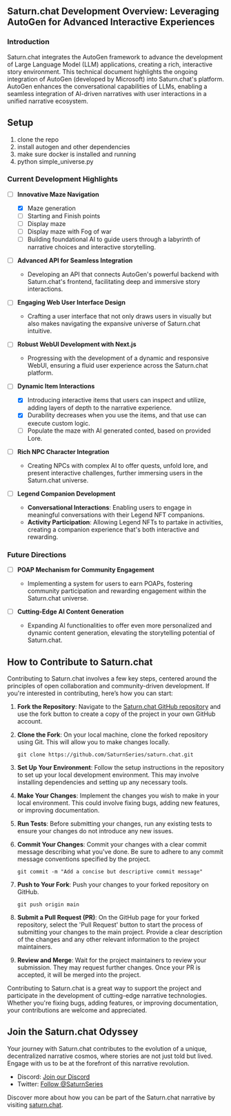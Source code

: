 ## Saturn.chat Development Overview: Leveraging AutoGen for Advanced Interactive Experiences

### Introduction
Saturn.chat integrates the AutoGen framework to advance the development of Large Language Model (LLM) applications, creating a rich, interactive story environment. This technical document highlights the ongoing integration of AutoGen (developed by Microsoft) into Saturn.chat's platform. AutoGen enhances the conversational capabilities of LLMs, enabling a seamless integration of AI-driven narratives with user interactions in a unified narrative ecosystem.


## Setup

1. clone the repo
1. install autogen and other dependencies
1. make sure docker is installed and running
1. python simple_universe.py

### Current Development Highlights

- [ ] **Innovative Maze Navigation**
  - [x] Maze generation
  - [ ] Starting and Finish points
  - [ ] Display maze
  - [ ] Display maze with Fog of war
  - [ ] Building foundational AI to guide users through a labyrinth of narrative choices and interactive storytelling.

- [ ] **Advanced API for Seamless Integration**
  - Developing an API that connects AutoGen's powerful backend with Saturn.chat's frontend, facilitating deep and immersive story interactions.

- [ ] **Engaging Web User Interface Design**
  - Crafting a user interface that not only draws users in visually but also makes navigating the expansive universe of Saturn.chat intuitive.

- [ ] **Robust WebUI Development with Next.js**
  - Progressing with the development of a dynamic and responsive WebUI, ensuring a fluid user experience across the Saturn.chat platform.

- [ ] **Dynamic Item Interactions**
  - [x] Introducing interactive items that users can inspect and utilize, adding layers of depth to the narrative experience.
  - [x] Durability decreases when you use the items, and that use can execute custom logic.
  - [ ] Populate the maze with AI generated conted, based on provided Lore.
    
- [ ] **Rich NPC Character Integration**
  - Creating NPCs with complex AI to offer quests, unfold lore, and present interactive challenges, further immersing users in the Saturn.chat universe.

- [ ] **Legend Companion Development**
  - **Conversational Interactions**: Enabling users to engage in meaningful conversations with their Legend NFT companions.
  - **Activity Participation**: Allowing Legend NFTs to partake in activities, creating a companion experience that's both interactive and rewarding.

### Future Directions

- [ ] **POAP Mechanism for Community Engagement**
  - Implementing a system for users to earn POAPs, fostering community participation and rewarding engagement within the Saturn.chat universe.

- [ ] **Cutting-Edge AI Content Generation**
  - Expanding AI functionalities to offer even more personalized and dynamic content generation, elevating the storytelling potential of Saturn.chat.
## How to Contribute to Saturn.chat

Contributing to Saturn.chat involves a few key steps, centered around the principles of open collaboration and community-driven development. If you're interested in contributing, here’s how you can start:

1. **Fork the Repository**: Navigate to the [Saturn.chat GitHub repository](https://github.com/SaturnSeries/saturn.chat) and use the fork button to create a copy of the project in your own GitHub account.

2. **Clone the Fork**: On your local machine, clone the forked repository using Git. This will allow you to make changes locally.

    ```
    git clone https://github.com/SaturnSeries/saturn.chat.git
    ```

3. **Set Up Your Environment**: Follow the setup instructions in the repository to set up your local development environment. This may involve installing dependencies and setting up any necessary tools.

4. **Make Your Changes**: Implement the changes you wish to make in your local environment. This could involve fixing bugs, adding new features, or improving documentation.

5. **Run Tests**: Before submitting your changes, run any existing tests to ensure your changes do not introduce any new issues.

6. **Commit Your Changes**: Commit your changes with a clear commit message describing what you've done. Be sure to adhere to any commit message conventions specified by the project.

    ```
    git commit -m "Add a concise but descriptive commit message"
    ```

7. **Push to Your Fork**: Push your changes to your forked repository on GitHub.

    ```
    git push origin main
    ```

8. **Submit a Pull Request (PR)**: On the GitHub page for your forked repository, select the 'Pull Request' button to start the process of submitting your changes to the main project. Provide a clear description of the changes and any other relevant information to the project maintainers.

9. **Review and Merge**: Wait for the project maintainers to review your submission. They may request further changes. Once your PR is accepted, it will be merged into the project.

Contributing to Saturn.chat is a great way to support the project and participate in the development of cutting-edge narrative technologies. Whether you're fixing bugs, adding features, or improving documentation, your contributions are welcome and appreciated.

## Join the Saturn.chat Odyssey

Your journey with Saturn.chat contributes to the evolution of a unique, decentralized narrative cosmos, where stories are not just told but lived. Engage with us to be at the forefront of this narrative revolution.

- Discord: [Join our Discord](https://discord.gg/XFDzJF9PdU)
- Twitter: [Follow @SaturnSeries](https://twitter.com/SaturnSeries)

Discover more about how you can be part of the Saturn.chat narrative by visiting [saturn.chat](http://saturn.chat).
